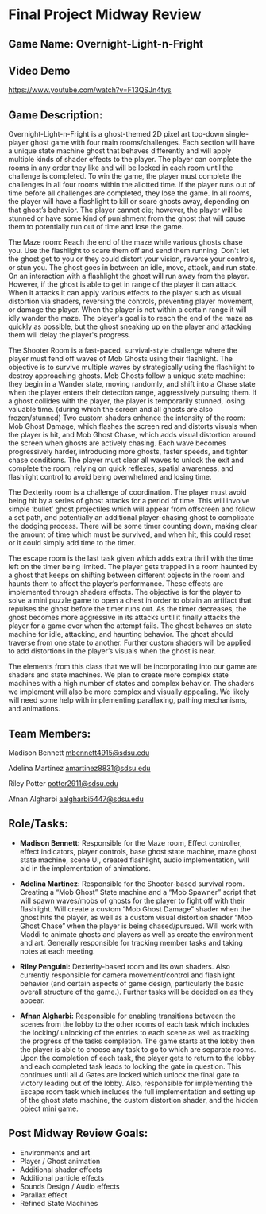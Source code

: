 # Final Project Midway Review 

## Game Name: Overnight-Light-n-Fright

## Video Demo

https://www.youtube.com/watch?v=F13QSJn4tys

## Game Description: 

Overnight-Light-n-Fright is a ghost-themed 2D pixel art top-down single-player ghost game with four main rooms/challenges. Each section will have a unique state machine ghost that behaves differently and will apply multiple kinds of shader effects to the player. The player can complete the rooms in any order they like and will be locked in each room until the challenge is completed. To win the game, the player must complete the challenges in all four rooms within the allotted time. If the player runs out of time before all challenges are completed, they lose the game. In all rooms, the player will have a flashlight to kill or scare ghosts away, depending on that ghost’s behavior. The player cannot die; however, the player will be stunned or have some kind of punishment from the ghost that will cause them to potentially run out of time and lose the game.

The Maze room:  Reach the end of the maze while various ghosts chase you.  Use the flashlight to scare them off and send them running.  Don't let the ghost get to you or they could distort your vision, reverse your controls, or stun you.  The ghost goes in between an idle, move, attack, and run state.  On an interaction with a flashlight the ghost will run away from the player.  However, if the ghost is able to get in range of the player it can attack.  When it attacks it can apply various effects to the player such as visual distortion via shaders, reversing the controls, preventing player movement, or damage the player.  When the player is not within a certain range it will idly wander the maze.  The player's goal is to reach the end of the maze as quickly as possible, but the ghost sneaking up on the player and attacking them will delay the player's progress.

The Shooter Room is a fast-paced, survival-style challenge where the player must fend off waves of Mob Ghosts using their flashlight. The objective is to survive multiple waves by strategically using the flashlight to destroy approaching ghosts. Mob Ghosts follow a unique state machine: they begin in a Wander state, moving randomly, and shift into a Chase state when the player enters their detection range, aggressively pursuing them. If a ghost collides with the player, the player is temporarily stunned, losing valuable time. (during which the screen and all ghosts are also frozen/stunned) Two custom shaders enhance the intensity of the room: Mob Ghost Damage, which flashes the screen red and distorts visuals when the player is hit, and Mob Ghost Chase, which adds visual distortion around the screen when ghosts are actively chasing. Each wave becomes progressively harder, introducing more ghosts, faster speeds, and tighter chase conditions. The player must clear all waves to unlock the exit and complete the room, relying on quick reflexes, spatial awareness, and flashlight control to avoid being overwhelmed and losing time.

The Dexterity room is a challenge of coordination. The player must avoid being hit by a series of ghost attacks for a period of time. This will involve simple ‘bullet’ ghost projectiles which will appear from offscreen and follow a set path, and potentially an additional player-chasing ghost to complicate the dodging process. There will be some timer counting down, making clear the amount of time which must be survived, and when hit, this could reset or it could simply add time to the timer.

The escape room is the last task given which adds extra thrill with the time left on the timer being limited. The player gets trapped in a room haunted by a ghost that keeps on shifting between different objects in the room and haunts them to affect the player’s performance. These effects are implemented through shaders effects. The objective is for the player to solve a mini puzzle game to open a chest in order to obtain an artifact that repulses the ghost before the timer runs out. As the timer decreases, the ghost becomes more aggressive in its attacks until it finally attacks the player for a game over when the attempt fails. The ghost behaves on state machine for idle, attacking, and haunting behavior. The ghost should traverse from one state to another. Further custom shaders will be applied to add distortions in the player’s visuals when the ghost is near. 

The elements from this class that we will be incorporating into our game are shaders and state machines. We plan to create more complex state machines with a high number of states and complex behavior.  The shaders we implement will also be more complex and visually appealing. We likely will need some help with implementing parallaxing, pathing mechanisms, and animations.

## Team Members:

Madison Bennett
mbennett4915@sdsu.edu

Adelina Martinez
amartinez8831@sdsu.edu 

Riley Potter
potter2911@sdsu.edu

Afnan Algharbi
aalgharbi5447@sdsu.edu 

## Role/Tasks: 
- **Madison Bennett:** Responsible for the Maze room, Effect controller, effect indicators, player controls, base ghost state machine, maze ghost state machine, scene UI, created flashlight, audio implementation, will aid in the implementation of animations.

- **Adelina Martinez:** Responsible for the Shooter-based survival room. Creating a “Mob Ghost” State machine and a “Mob Spawner” script that will spawn waves/mobs of ghosts for the player to fight off with their flashlight. Will create a custom “Mob Ghost Damage” shader when the ghost hits the player, as well as a custom visual distortion shader “Mob Ghost Chase” when the player is being chased/pursued. Will work with Maddi to animate ghosts and players as well as create the environment and art. Generally responsible for tracking member tasks and taking notes at each meeting.

- **Riley Penguini:** Dexterity-based room and its own shaders. Also currently responsible for camera movement/control and flashlight behavior (and certain aspects of game design, particularly the basic overall structure of the game.). Further tasks will be decided on as they appear.

- **Afnan Algharbi:** Responsible for enabling transitions between the scenes from the lobby to the other rooms of each task which includes the locking/ unlocking of the entries to each scene as well as tracking the progress of the tasks completion. The game starts at the lobby then the player is able to choose any task to go to which are separate rooms. Upon the completion of each task, the player gets to return to the lobby and each completed task leads to locking the gate in question. This continues until all 4 Gates are locked which unlock the final gate to victory leading out of the lobby. Also, responsible for implementing the Escape room task which includes the full implementation and setting up of the ghost state machine, the custom distortion shader, and the hidden object mini game. 

## Post Midway Review Goals: 
- Environments and art 
- Player / Ghost animation
- Additional shader effects
- Additional particle effects 
- Sounds Design / Audio effects
- Parallax effect
- Refined State Machines
